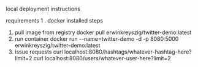 local deployment instructions

requirements
  1 . docker installed
steps
  1. pull image from registry
    docker pull erwinkreyszig/twitter-demo:latest
  2. run container
    docker run --name=twitter-demo -d -p 8080:5000 erwinkreyszig/twitter-demo:latest 
  3. issue requests
    curl localhost:8080/hashtags/whatever-hashtag-here?limit=2
    curl localhost:8080/users/whatever-user-here?limit=2

